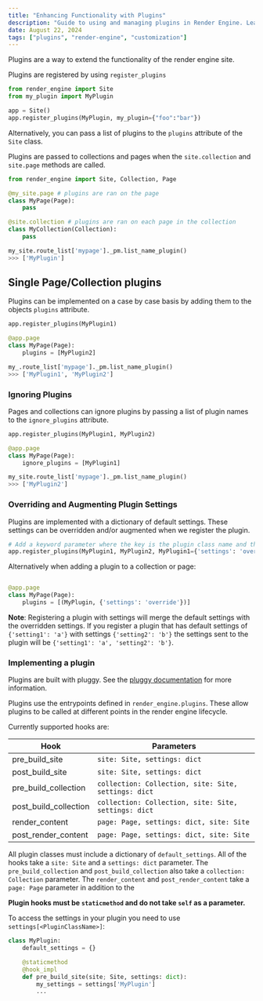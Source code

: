 ```yaml
---
title: "Enhancing Functionality with Plugins"
description: "Guide to using and managing plugins in Render Engine. Learn how to register plugins, apply them to pages and collections, and exclude specific plugins."
date: August 22, 2024
tags: ["plugins", "render-engine", "customization"]
---
```


Plugins are a way to extend the functionality of the render engine site.

Plugins are registered by using `register_plugins`

```python
from render_engine import Site
from my_plugin import MyPlugin

app = Site()
app.register_plugins(MyPlugin, my_plugin={"foo":"bar"})
```

Alternatively, you can pass a list of plugins to the `plugins` attribute of the `Site` class.

Plugins are passed to collections and pages when the `site.collection` and `site.page` methods are called.

```python
from render_engine import Site, Collection, Page

@my_site.page # plugins are ran on the page
class MyPage(Page):
    pass

@site.collection # plugins are ran on each page in the collection
class MyCollection(Collection):
    pass

my_site.route_list['mypage']._pm.list_name_plugin()
>>> ['MyPlugin']
```

## Single Page/Collection plugins

Plugins can be implemented on a case by case basis by adding them to the objects `plugins` attribute.

```python
app.register_plugins(MyPlugin1)

@app.page
class MyPage(Page):
    plugins = [MyPlugin2]

my_.route_list['mypage']._pm.list_name_plugin()
>>> ['MyPlugin1', 'MyPlugin2']

```

### Ignoring Plugins

Pages and collections can ignore plugins by passing a list of plugin names to the `ignore_plugins` attribute.

```python
app.register_plugins(MyPlugin1, MyPlugin2)

@app.page
class MyPage(Page):
    ignore_plugins = [MyPlugin1]

my_site.route_list['mypage']._pm.list_name_plugin()
>>> ['MyPlugin2']
```

### Overriding and Augmenting Plugin Settings

Plugins are implemented with a dictionary of default settings. These settings can be overridden and/or augmented
when we register the plugin.

```python
# Add a keyword parameter where the key is the plugin class name and the value is the new settings
app.register_plugins(MyPlugin1, MyPlugin2, MyPlugin1={'settings': 'overide'})
```

Alternatively when adding a plugin to a collection or page:

```python

@app.page
class MyPage(Page):
    plugins = [(MyPlugin, {'settings': 'override'})]
```

**Note**: Registering a plugin with settings will merge the default settings with the overridden settings. If you
register a plugin that has default settings of `{'setting1': 'a'}` with settings `{'setting2': 'b'}` the
settings sent to the plugin will be `{'setting1': 'a', 'setting2': 'b'}`.

### Implementing a plugin

Plugins are built with pluggy. See the [pluggy documentation](https://pluggy.readthedocs.io/en/latest/#) for more information.

Plugins use the entrypoints defined in `render_engine.plugins`. These allow plugins to be called at different
points in the render engine lifecycle.

Currently supported hooks are:

| Hook | Parameters |
| ---- | ---- |
| pre_build_site | `site: Site, settings: dict` |
| post_build_site | `site: Site, settings: dict` |
| pre_build_collection | `collection: Collection, site: Site, settings: dict` |
| post_build_collection | `collection: Collection, site: Site, settings: dict` |
| render_content | `page: Page, settings: dict, site: Site` |
| post_render_content | `page: Page, settings: dict, site: Site` |

All plugin classes must include a dictionary of `default_settings`. All of the hooks take a `site: Site`
and a `settings: dict` parameter. The `pre_build_collection` and `post_build_collection` also take a
`collection: Collection` parameter. The `render_content` and `post_render_content` take a
`page: Page` parameter in addition to the

**Plugin hooks must be `staticmethod` and do not take `self` as a parameter.**

To access the settings in your plugin you need to use `settings[<PluginClassName>]`:

```python
class MyPlugin:
    default_settings = {}

    @staticmethod
    @hook_impl
    def pre_build_site(site; Site, settings: dict):
        my_settings = settings['MyPlugin']
        ...
```
